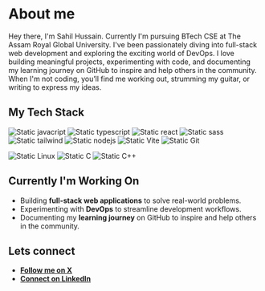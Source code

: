 # About me

Hey there, I'm Sahil Hussain. Currently I'm pursuing BTech CSE at The Assam Royal Global University. I've been passionately diving into full-stack web development and exploring the exciting world of DevOps. I love building meaningful projects, experimenting with code, and documenting my learning journey on GitHub to inspire and help others in the community. When I'm not coding, you’ll find me working out, strumming my guitar, or writing to express my ideas.

## My Tech Stack

![Static javacript](https://img.shields.io/badge/javascript-%23F7DF1E?style=for-the-badge&logo=javascript&logoColor=%23F7DF1E&labelColor=black)
![Static typescript](https://img.shields.io/badge/typescript-%233178C6?style=for-the-badge&logo=typescript&logoColor=%233178C6&labelColor=black)
![Static react](https://img.shields.io/badge/react-%2361DAFB?style=for-the-badge&logo=react&logoColor=%2361DAFB&labelColor=black)
![Static sass](https://img.shields.io/badge/sass-%23CC6699?style=for-the-badge&logo=sass&logoColor=%23CC6699&labelColor=black)
![Static tailwind](https://img.shields.io/badge/tailwind_css-%23%2306B6D4?style=for-the-badge&logo=Tailwind-css&logoColor=%2306B6D4&labelColor=black&color=%2306B6D4)
![Static nodejs](https://img.shields.io/badge/Node.js-%235FA04E?style=for-the-badge&logo=node.js&logoColor=%235FA04E&labelColor=black)
![Static Vite](https://img.shields.io/badge/Vite-%23646CFF?style=for-the-badge&logo=Vite&logoColor=%23646CFF&labelColor=black)
![Static Git](https://img.shields.io/badge/Git-%23F05032?style=for-the-badge&logo=git&logoColor=%23F05032&labelColor=black)

![Static Linux](https://img.shields.io/badge/Linux-%23FCC624?style=for-the-badge&logo=Linux&logoColor=%23FCC624&labelColor=black)
![Static C](https://img.shields.io/badge/C-%23A8B9CC?style=for-the-badge&logo=c&logoColor=%23A8B9CC&labelColor=black)
![Static C++](https://img.shields.io/badge/C%2B%2B-%2300599C?style=for-the-badge&logo=C%2B%2B&logoColor=%2300599C&labelColor=black)

## Currently I'm Working On

- Building **full-stack web applications** to solve real-world problems.
- Experimenting with **DevOps** to streamline development workflows.
- Documenting my **learning journey** on GitHub to inspire and help others in the community.

## Lets connect

- <a href="https://www.x.com/saaahilh"><b>Follow me on <u>X</u></b></a>
- <a href="https://www.linkedin.com/in/sahil-hussain-146466285"><b>Connect on <u>LinkedIn</u></b></a>
 